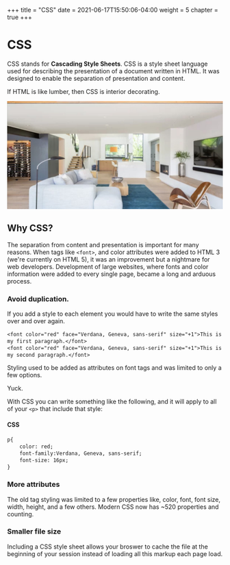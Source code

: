 +++
title = "CSS"
date = 2021-06-17T15:50:06-04:00
weight = 5
chapter = true
+++

# CSS

CSS stands for **Cascading Style Sheets**. CSS is a style sheet language used for describing the presentation of a document written in HTML. It was designed to enable the separation of presentation and content. 

If HTML is like lumber, then CSS is interior decorating. 

![interior decorating](images/interior-decorating.jpg)

## Why CSS?

The separation from content and presentation is important for many reasons. When tags like ```<font>```, and color attributes were added to HTML 3 (we're currently on HTML 5), it was an improvement but a nightmare for web developers. Development of large websites, where fonts and color information were added to every single page, became a long and arduous process. 

### Avoid duplication. 
If you add a style to each element you would have to write the same styles over and over again. 

```
<font color="red" face="Verdana, Geneva, sans-serif" size="+1">This is my first paragraph.</font>
<font color="red" face="Verdana, Geneva, sans-serif" size="+1">This is my second paragraph.</font>
``` 

Styling used to be added as attributes on font tags and was limited to only a few options. 

Yuck. 

With CSS you can write something like the following, and it will apply to all of your ```<p>``` that include that style:

#### CSS
```
p{
    color: red;
    font-family:Verdana, Geneva, sans-serif;
    font-size: 16px;
}
```

### More attributes

The old tag styling was limited to a few properties like, color, font, font size, width, height, and a few others. Modern CSS now has ~520 properties and counting.


### Smaller file size

Including a CSS style sheet allows your broswer to cache the file at the beginning of your session instead of loading all this markup each page load.
